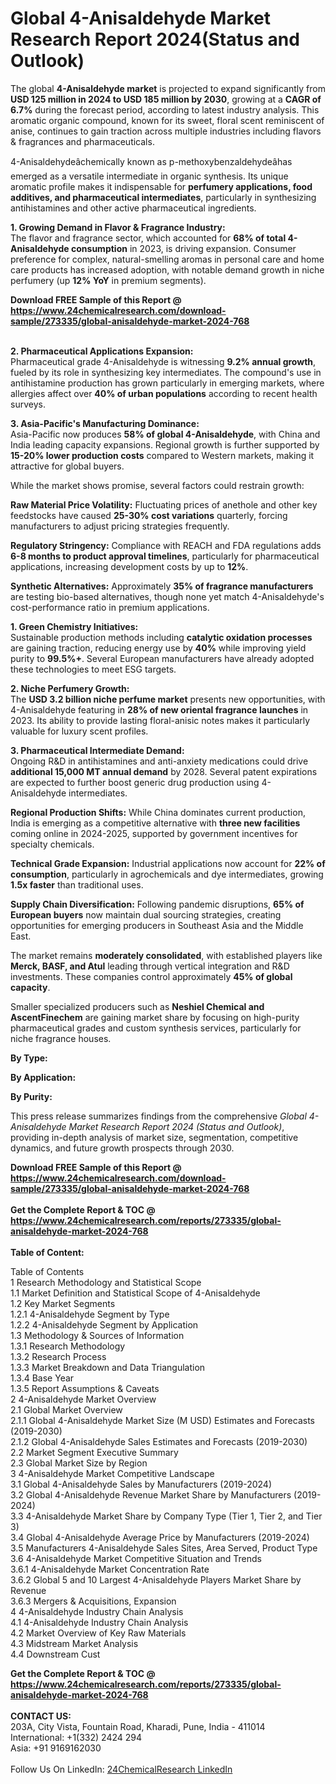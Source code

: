 <h1>Global 4-Anisaldehyde Market Research Report 2024(Status and Outlook)</h1><p>The global <strong>4-Anisaldehyde market</strong> is projected to expand significantly from <strong>USD 125 million in 2024 to USD 185 million by 2030</strong>, growing at a <strong>CAGR of 6.7%</strong> during the forecast period, according to latest industry analysis. This aromatic organic compound, known for its sweet, floral scent reminiscent of anise, continues to gain traction across multiple industries including flavors &amp; fragrances and pharmaceuticals.</p><p>4-Anisaldehydeâchemically known as p-methoxybenzaldehydeâhas emerged as a versatile intermediate in organic synthesis. Its unique aromatic profile makes it indispensable for <strong>perfumery applications, food additives, and pharmaceutical intermediates</strong>, particularly in synthesizing antihistamines and other active pharmaceutical ingredients.</p><p><strong>1. Growing Demand in Flavor &amp; Fragrance Industry:</strong><br>
The flavor and fragrance sector, which accounted for <strong>68% of total 4-Anisaldehyde consumption</strong> in 2023, is driving expansion. Consumer preference for complex, natural-smelling aromas in personal care and home care products has increased adoption, with notable demand growth in niche perfumery (up <strong>12% YoY</strong> in premium segments).</p><div><b>Download FREE Sample of this Report @ 
            <a href="https://www.24chemicalresearch.com/download-sample/273335/global-anisaldehyde-market-2024-768">
            https://www.24chemicalresearch.com/download-sample/273335/global-anisaldehyde-market-2024-768</a></b></div><br><p><strong>2. Pharmaceutical Applications Expansion:</strong><br>
Pharmaceutical grade 4-Anisaldehyde is witnessing <strong>9.2% annual growth</strong>, fueled by its role in synthesizing key intermediates. The compound's use in antihistamine production has grown particularly in emerging markets, where allergies affect over <strong>40% of urban populations</strong> according to recent health surveys.</p><p><strong>3. Asia-Pacific's Manufacturing Dominance:</strong><br>
Asia-Pacific now produces <strong>58% of global 4-Anisaldehyde</strong>, with China and India leading capacity expansions. Regional growth is further supported by <strong>15-20% lower production costs</strong> compared to Western markets, making it attractive for global buyers.</p><p>While the market shows promise, several factors could restrain growth:</p><p><strong>Raw Material Price Volatility:</strong> Fluctuating prices of anethole and other key feedstocks have caused <strong>25-30% cost variations</strong> quarterly, forcing manufacturers to adjust pricing strategies frequently.</p><p><strong>Regulatory Stringency:</strong> Compliance with REACH and FDA regulations adds <strong>6-8 months to product approval timelines</strong>, particularly for pharmaceutical applications, increasing development costs by up to <strong>12%</strong>.</p><p><strong>Synthetic Alternatives:</strong> Approximately <strong>35% of fragrance manufacturers</strong> are testing bio-based alternatives, though none yet match 4-Anisaldehyde's cost-performance ratio in premium applications.</p><p><strong>1. Green Chemistry Initiatives:</strong><br>
Sustainable production methods including <strong>catalytic oxidation processes</strong> are gaining traction, reducing energy use by <strong>40%</strong> while improving yield purity to <strong>99.5%+</strong>. Several European manufacturers have already adopted these technologies to meet ESG targets.</p><p><strong>2. Niche Perfumery Growth:</strong><br>
The <strong>USD 3.2 billion niche perfume market</strong> presents new opportunities, with 4-Anisaldehyde featuring in <strong>28% of new oriental fragrance launches</strong> in 2023. Its ability to provide lasting floral-anisic notes makes it particularly valuable for luxury scent profiles.</p><p><strong>3. Pharmaceutical Intermediate Demand:</strong><br>
Ongoing R&amp;D in antihistamines and anti-anxiety medications could drive <strong>additional 15,000 MT annual demand</strong> by 2028. Several patent expirations are expected to further boost generic drug production using 4-Anisaldehyde intermediates.</p><p><strong>Regional Production Shifts:</strong> While China dominates current production, India is emerging as a competitive alternative with <strong>three new facilities</strong> coming online in 2024-2025, supported by government incentives for specialty chemicals.</p><p><strong>Technical Grade Expansion:</strong> Industrial applications now account for <strong>22% of consumption</strong>, particularly in agrochemicals and dye intermediates, growing <strong>1.5x faster</strong> than traditional uses.</p><p><strong>Supply Chain Diversification:</strong> Following pandemic disruptions, <strong>65% of European buyers</strong> now maintain dual sourcing strategies, creating opportunities for emerging producers in Southeast Asia and the Middle East.</p><p>The market remains <strong>moderately consolidated</strong>, with established players like <strong>Merck, BASF, and Atul</strong> leading through vertical integration and R&amp;D investments. These companies control approximately <strong>45% of global capacity</strong>.</p><p>Smaller specialized producers such as <strong>Neshiel Chemical and AscentFinechem</strong> are gaining market share by focusing on high-purity pharmaceutical grades and custom synthesis services, particularly for niche fragrance houses.</p><p><strong>By Type:</strong></p><p><strong>By Application:</strong></p><p><strong>By Purity:</strong></p><p>This press release summarizes findings from the comprehensive <em>Global 4-Anisaldehyde Market Research Report 2024 (Status and Outlook)</em>, providing in-depth analysis of market size, segmentation, competitive dynamics, and future growth prospects through 2030.</p><div><b>Download FREE Sample of this Report @ 
            <a href="https://www.24chemicalresearch.com/download-sample/273335/global-anisaldehyde-market-2024-768">
            https://www.24chemicalresearch.com/download-sample/273335/global-anisaldehyde-market-2024-768</a></b></div><br><div><b>Get the Complete Report & TOC @ 
            <a href="https://www.24chemicalresearch.com/reports/273335/global-anisaldehyde-market-2024-768">
            https://www.24chemicalresearch.com/reports/273335/global-anisaldehyde-market-2024-768</a></b></div><br>
            <b>Table of Content:</b><p>Table of Contents<br />
1 Research Methodology and Statistical Scope<br />
1.1 Market Definition and Statistical Scope of 4-Anisaldehyde<br />
1.2 Key Market Segments<br />
1.2.1 4-Anisaldehyde Segment by Type<br />
1.2.2 4-Anisaldehyde Segment by Application<br />
1.3 Methodology & Sources of Information<br />
1.3.1 Research Methodology<br />
1.3.2 Research Process<br />
1.3.3 Market Breakdown and Data Triangulation<br />
1.3.4 Base Year<br />
1.3.5 Report Assumptions & Caveats<br />
2 4-Anisaldehyde Market Overview<br />
2.1 Global Market Overview<br />
2.1.1 Global 4-Anisaldehyde Market Size (M USD) Estimates and Forecasts (2019-2030)<br />
2.1.2 Global 4-Anisaldehyde Sales Estimates and Forecasts (2019-2030)<br />
2.2 Market Segment Executive Summary<br />
2.3 Global Market Size by Region<br />
3 4-Anisaldehyde Market Competitive Landscape<br />
3.1 Global 4-Anisaldehyde Sales by Manufacturers (2019-2024)<br />
3.2 Global 4-Anisaldehyde Revenue Market Share by Manufacturers (2019-2024)<br />
3.3 4-Anisaldehyde Market Share by Company Type (Tier 1, Tier 2, and Tier 3)<br />
3.4 Global 4-Anisaldehyde Average Price by Manufacturers (2019-2024)<br />
3.5 Manufacturers 4-Anisaldehyde Sales Sites, Area Served, Product Type<br />
3.6 4-Anisaldehyde Market Competitive Situation and Trends<br />
3.6.1 4-Anisaldehyde Market Concentration Rate<br />
3.6.2 Global 5 and 10 Largest 4-Anisaldehyde Players Market Share by Revenue<br />
3.6.3 Mergers & Acquisitions, Expansion<br />
4 4-Anisaldehyde Industry Chain Analysis<br />
4.1 4-Anisaldehyde Industry Chain Analysis<br />
4.2 Market Overview of Key Raw Materials<br />
4.3 Midstream Market Analysis<br />
4.4 Downstream Cust</p><div><b>Get the Complete Report & TOC @ 
            <a href="https://www.24chemicalresearch.com/reports/273335/global-anisaldehyde-market-2024-768">
            https://www.24chemicalresearch.com/reports/273335/global-anisaldehyde-market-2024-768</a></b></div><br><b>CONTACT US:</b><br>
            203A, City Vista, Fountain Road, Kharadi, Pune, India - 411014<br>
            International: +1(332) 2424 294<br>
            Asia: +91 9169162030 <br><br>
            Follow Us On LinkedIn: <a href="https://www.linkedin.com/company/24chemicalresearch/">24ChemicalResearch LinkedIn</a>